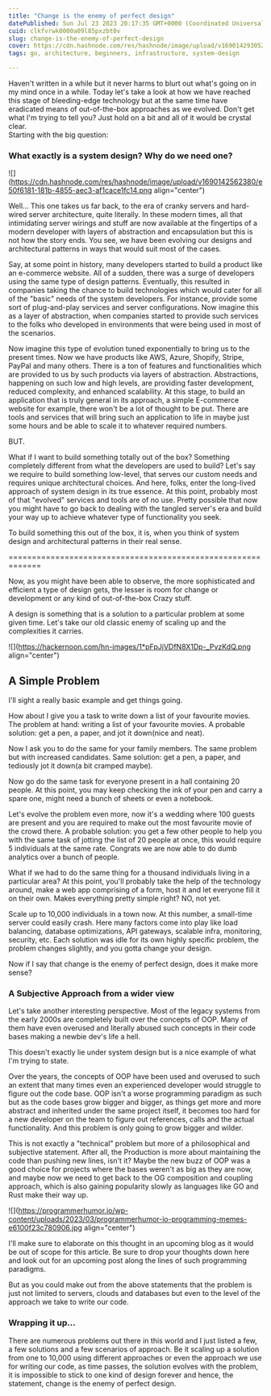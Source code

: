 ```yaml
---
title: "Change is the enemy of perfect design"
datePublished: Sun Jul 23 2023 20:17:35 GMT+0000 (Coordinated Universal Time)
cuid: clkfvrwk0000a09l85pxzbt0v
slug: change-is-the-enemy-of-perfect-design
cover: https://cdn.hashnode.com/res/hashnode/image/upload/v1690142930525/2be52eed-e862-4f79-8861-000b3f209190.png
tags: go, architecture, beginners, infrastructure, system-design

---
```


Haven't written in a while but it never harms to blurt out what's going on in my mind once in a while. Today let's take a look at how we have reached this stage of bleeding-edge technology but at the same time have eradicated means of out-of-the-box approaches as we evolved. Don't get what I'm trying to tell you? Just hold on a bit and all of it would be crystal clear.  
Starting with the big question:

### What exactly is a system design? Why do we need one?

![](https://cdn.hashnode.com/res/hashnode/image/upload/v1690142562380/e50f6181-181b-4855-aec3-af1cace1fc14.png align="center")

Well... This one takes us far back, to the era of cranky servers and hard-wired server architecture, quite literally. In these modern times, all that intimidating server wirings and stuff are now available at the fingertips of a modern developer with layers of abstraction and encapsulation but this is not how the story ends. You see, we have been evolving our designs and architectural patterns in ways that would suit most of the cases.

Say, at some point in history, many developers started to build a product like an e-commerce website. All of a sudden, there was a surge of developers using the same type of design patterns. Eventually, this resulted in companies taking the chance to build technologies which would cater for all of the "basic" needs of the system developers. For instance, provide some sort of plug-and-play services and server configurations. Now imagine this as a layer of abstraction, when companies started to provide such services to the folks who developed in environments that were being used in most of the scenarios.

Now imagine this type of evolution tuned exponentially to bring us to the present times. Now we have products like AWS, Azure, Shopify, Stripe, PayPal and many others. There is a ton of features and functionalities which are provided to us by such products via layers of abstraction. Abstractions, happening on such low and high levels, are providing faster development, reduced complexity, and enhanced scalability. At this stage, to build an application that is truly general in its approach, a simple E-commerce website for example, there won't be a lot of thought to be put. There are tools and services that will bring such an application to life in maybe just some hours and be able to scale it to whatever required numbers.

BUT.

What if I want to build something totally out of the box? Something completely different from what the developers are used to build? Let's say we require to build something low-level, that serves our custom needs and requires unique architectural choices. And here, folks, enter the long-lived approach of system design in its true essence. At this point, probably most of that "evolved" services and tools are of no use. Pretty possible that now you might have to go back to dealing with the tangled server's era and build your way up to achieve whatever type of functionality you seek.

To build something this out of the box, it is, when you think of system design and architectural patterns in their real sense.

\=============================================================

Now, as you might have been able to observe, the more sophisticated and efficient a type of design gets, the lesser is room for change or development or any kind of out-of-the-box Crazy stuff.

A design is something that is a solution to a particular problem at some given time. Let's take our old classic enemy of scaling up and the complexities it carries.

![](https://hackernoon.com/hn-images/1*pFpJjVDfN8X1Dp-_PvzKdQ.png align="center")

## A Simple Problem

I'll sight a really basic example and get things going.

How about I give you a task to write down a list of your favourite movies. The problem at hand: writing a list of your favourite movies. A probable solution: get a pen, a paper, and jot it down(nice and neat).

Now I ask you to do the same for your family members. The same problem but with increased candidates. Same solution: get a pen, a paper, and tediously jot it down(a bit cramped maybe).

Now go do the same task for everyone present in a hall containing 20 people. At this point, you may keep checking the ink of your pen and carry a spare one, might need a bunch of sheets or even a notebook.

Let's evolve the problem even more, now it's a wedding where 100 guests are present and you are required to make out the most favourite movie of the crowd there. A probable solution: you get a few other people to help you with the same task of jotting the list of 20 people at once, this would require 5 individuals at the same rate. Congrats we are now able to do dumb analytics over a bunch of people.

What if we had to do the same thing for a thousand individuals living in a particular area? At this point, you'll probably take the help of the technology around, make a web app comprising of a form, host it and let everyone fill it on their own. Makes everything pretty simple right? NO, not yet.

Scale up to 10,000 individuals in a town now. At this number, a small-time server could easily crash. Here many factors come into play like load balancing, database optimizations, API gateways, scalable infra, monitoring, security, etc. Each solution was idle for its own highly specific problem, the problem changes slightly, and you gotta change your design.

Now if I say that change is the enemy of perfect design, does it make more sense?

### A Subjective Approach from a wider view

Let's take another interesting perspective. Most of the legacy systems from the early 2000s are completely built over the concepts of OOP. Many of them have even overused and literally abused such concepts in their code bases making a newbie dev's life a hell.

This doesn't exactly lie under system design but is a nice example of what I'm trying to state.

Over the years, the concepts of OOP have been used and overused to such an extent that many times even an experienced developer would struggle to figure out the code base. OOP isn't a worse programming paradigm as such but as the code bases grow bigger and bigger, as things get more and more abstract and inherited under the same project itself, it becomes too hard for a new developer on the team to figure out references, calls and the actual functionality. And this problem is only going to grow bigger and wilder.

This is not exactly a "technical" problem but more of a philosophical and subjective statement. After all, the Production is more about maintaining the code than pushing new lines, isn't it? Maybe the new buzz of OOP was a good choice for projects where the bases weren't as big as they are now, and maybe now we need to get back to the OG composition and coupling approach, which is also gaining popularity slowly as languages like GO and Rust make their way up.

![](https://programmerhumor.io/wp-content/uploads/2023/03/programmerhumor-io-programming-memes-e6100f23c780906.jpg align="center")

I'll make sure to elaborate on this thought in an upcoming blog as it would be out of scope for this article. Be sure to drop your thoughts down here and look out for an upcoming post along the lines of such programming paradigms.

But as you could make out from the above statements that the problem is just not limited to servers, clouds and databases but even to the level of the approach we take to write our code.

### Wrapping it up...

There are numerous problems out there in this world and I just listed a few, a few solutions and a few scenarios of approach. Be it scaling up a solution from one to 10,000 using different approaches or even the approach we use for writing our code, as time passes, the solution evolves with the problem, it is impossible to stick to one kind of design forever and hence, the statement, change is the enemy of perfect design.